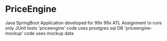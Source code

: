 # PriceEngine
Java SpringBoot Application developed for 99x
99x ATL Assignment \n
runs only JUnit tests
'priceengine' code uses prostgres sql DB
'priceengine-mockup' code uses mockup data
